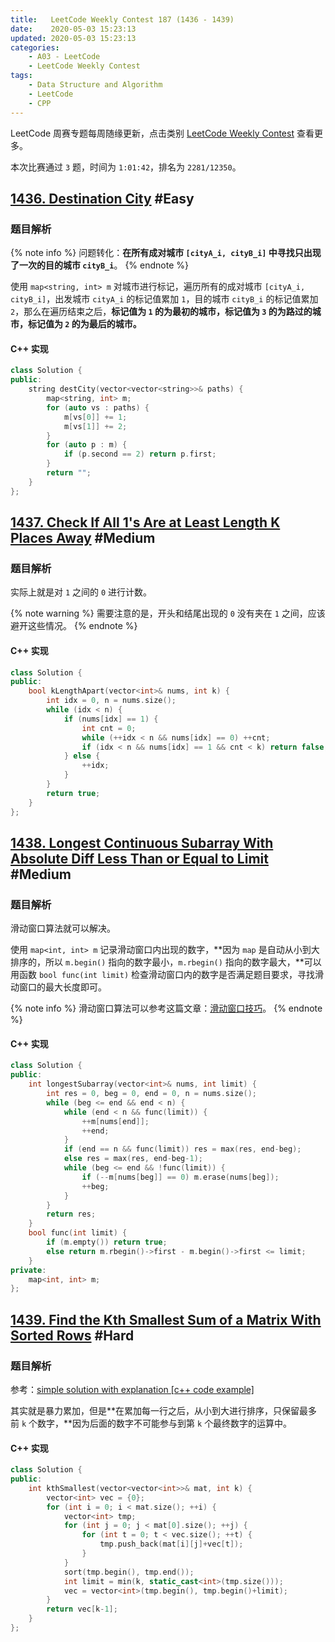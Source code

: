 ```yaml
---
title:   LeetCode Weekly Contest 187 (1436 - 1439)
date:    2020-05-03 15:23:13
updated: 2020-05-03 15:23:13
categories:
    - A03 - LeetCode
    - LeetCode Weekly Contest
tags:
    - Data Structure and Algorithm
    - LeetCode
    - CPP
---
```


LeetCode 周赛专题每周随缘更新，点击类别 [LeetCode Weekly Contest](/categories/LeetCode-Weekly-Contest/) 查看更多。

本次比赛通过 `3` 题，时间为 `1:01:42`，排名为 `2281/12350`。

<!-- more -->

## [1436. Destination City](https://leetcode.com/contest/weekly-contest-187/problems/destination-city/) #Easy

### 题目解析

{% note info %}
问题转化：**在所有成对城市 `[cityA_i, cityB_i]` 中寻找只出现了一次的目的城市 `cityB_i`**。
{% endnote %}

使用 `map<string, int> m` 对城市进行标记，遍历所有的成对城市 `[cityA_i, cityB_i]`，出发城市 `cityA_i` 的标记值累加 `1`，目的城市 `cityB_i` 的标记值累加 `2`，那么在遍历结束之后，**标记值为 `1` 的为最初的城市，标记值为 `3` 的为路过的城市，标记值为 `2` 的为最后的城市。**

#### C++ 实现

```cpp
class Solution {
public:
    string destCity(vector<vector<string>>& paths) {
        map<string, int> m;
        for (auto vs : paths) {
            m[vs[0]] += 1;
            m[vs[1]] += 2;
        }
        for (auto p : m) {
            if (p.second == 2) return p.first;
        }
        return "";
    }
};
```

## [1437. Check If All 1's Are at Least Length K Places Away](https://leetcode.com/contest/weekly-contest-187/problems/check-if-all-1s-are-at-least-length-k-places-away/) #Medium

### 题目解析

实际上就是对 `1` 之间的 `0` 进行计数。

{% note warning %}
需要注意的是，开头和结尾出现的 `0` 没有夹在 `1` 之间，应该避开这些情况。
{% endnote %}

#### C++ 实现

```cpp
class Solution {
public:
    bool kLengthApart(vector<int>& nums, int k) {
        int idx = 0, n = nums.size();
        while (idx < n) {
            if (nums[idx] == 1) {
                int cnt = 0;
                while (++idx < n && nums[idx] == 0) ++cnt;
                if (idx < n && nums[idx] == 1 && cnt < k) return false;
            } else {
                ++idx;
            }
        }
        return true;
    }
};
```

## [1438. Longest Continuous Subarray With Absolute Diff Less Than or Equal to Limit](https://leetcode.com/contest/weekly-contest-187/problems/longest-continuous-subarray-with-absolute-diff-less-than-or-equal-to-limit) #Medium

### 题目解析

滑动窗口算法就可以解决。

使用 `map<int, int> m` 记录滑动窗口内出现的数字，**因为 `map` 是自动从小到大排序的，所以 `m.begin()` 指向的数字最小，`m.rbegin()` 指向的数字最大，**可以用函数 `bool func(int limit)` 检查滑动窗口内的数字是否满足题目要求，寻找滑动窗口的最大长度即可。

{% note info %}
滑动窗口算法可以参考这篇文章：[滑动窗口技巧](https://labuladong.gitbook.io/algo/suan-fa-si-wei-xi-lie/hua-dong-chuang-kou-ji-qiao)。
{% endnote %}

#### C++ 实现

```cpp
class Solution {
public:
    int longestSubarray(vector<int>& nums, int limit) {
        int res = 0, beg = 0, end = 0, n = nums.size();
        while (beg <= end && end < n) {
            while (end < n && func(limit)) {
                ++m[nums[end]];
                ++end;
            }
            if (end == n && func(limit)) res = max(res, end-beg);
            else res = max(res, end-beg-1);
            while (beg <= end && !func(limit)) {
                if (--m[nums[beg]] == 0) m.erase(nums[beg]);
                ++beg;
            }
        }
        return res;
    }
    bool func(int limit) {
        if (m.empty()) return true;
        else return m.rbegin()->first - m.begin()->first <= limit;
    }
private:
    map<int, int> m;
};
```

## [1439. Find the Kth Smallest Sum of a Matrix With Sorted Rows](https://leetcode.com/contest/weekly-contest-187/problems/find-the-kth-smallest-sum-of-a-matrix-with-sorted-rows/) #Hard

### 题目解析

参考：[simple solution with explanation [c++ code example]](https://leetcode.com/problems/find-the-kth-smallest-sum-of-a-matrix-with-sorted-rows/discuss/609707/simple-solution-with-explanation-c%2B%2B-code-example)

其实就是暴力累加，但是**在累加每一行之后，从小到大进行排序，只保留最多前 `k` 个数字，**因为后面的数字不可能参与到第 `k` 个最终数字的运算中。

#### C++ 实现

```cpp
class Solution {
public:
    int kthSmallest(vector<vector<int>>& mat, int k) {
        vector<int> vec = {0};
        for (int i = 0; i < mat.size(); ++i) {
            vector<int> tmp;
            for (int j = 0; j < mat[0].size(); ++j) {
                for (int t = 0; t < vec.size(); ++t) {
                    tmp.push_back(mat[i][j]+vec[t]);
                }
            }
            sort(tmp.begin(), tmp.end());
            int limit = min(k, static_cast<int>(tmp.size()));
            vec = vector<int>(tmp.begin(), tmp.begin()+limit);
        }
        return vec[k-1];
    }
};
```
